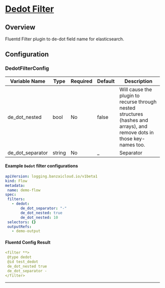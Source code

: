 # [Dedot Filter](https://github.com/lunardial/fluent-plugin-dedot_filter)
## Overview
 Fluentd Filter plugin to de-dot field name for elasticsearch.

## Configuration
### DedotFilterConfig
| Variable Name | Type | Required | Default | Description |
|---|---|---|---|---|
| de_dot_nested | bool | No |  false | Will cause the plugin to recurse through nested structures (hashes and arrays), and remove dots in those key-names too.<br> |
| de_dot_separator | string | No | _ | Separator <br> |
 #### Example `Dedot` filter configurations
 ```yaml
apiVersion: logging.banzaicloud.io/v1beta1
kind: Flow
metadata:
  name: demo-flow
spec:
  filters:
    - dedot:
        de_dot_separator: "-"
        de_dot_nested: true
        de_dot_nested: 10
  selectors: {}
  outputRefs:
    - demo-output
 ```

 #### Fluentd Config Result
 ```yaml
<filter **>
  @type dedot
  @id test_dedot
  de_dot_nested true
  de_dot_separator -
</filter>
 ```

---
